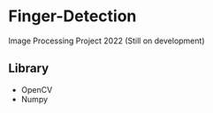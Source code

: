 # Finger-Detection

Image Processing Project 2022 (Still on development)

## Library

- OpenCV
- Numpy

